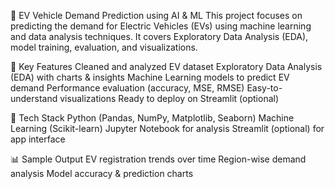 🔌 EV Vehicle Demand Prediction using AI & ML
This project focuses on predicting the demand for Electric Vehicles (EVs) using machine learning and data analysis techniques. It covers Exploratory Data Analysis (EDA), model training, evaluation, and visualizations.

🚀 Key Features
Cleaned and analyzed EV dataset
Exploratory Data Analysis (EDA) with charts & insights
Machine Learning models to predict EV demand
Performance evaluation (accuracy, MSE, RMSE)
Easy-to-understand visualizations
Ready to deploy on Streamlit (optional)

🧠 Tech Stack
Python (Pandas, NumPy, Matplotlib, Seaborn)
Machine Learning (Scikit-learn)
Jupyter Notebook for analysis
Streamlit (optional) for app interface

📊 Sample Output
EV registration trends over time
Region-wise demand analysis
Model accuracy & prediction charts


